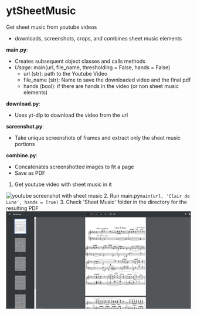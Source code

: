 # ytSheetMusic
Get sheet music from youtube videos 
  - downloads, screenshots, crops, and combines sheet music elements

**main.py**: 
  - Creates subsequent object classes and calls methods
  - *Usage*: main(url, file_name, thresholding = False, hands = False)
    - url (str): path to the Youtube Video
    - file_name (str): Name to save the downloaded video and the final pdf
    - hands (bool): if there are hands in the video (or non sheet music elements)
    
**download.py**:
  - Uses yt-dlp to download the video from the url
  
**screenshot.py**:
  - Take unique screenshots of frames and extract only the sheet music portions
  
**combine.py**: 
  - Concatenates screenshotted images to fit a page
  - Save as PDF

1. Get youtube video with sheet music in it

![youtube screenshot with sheet music](https://raw.githubusercontent.com/Wubaboo/ytSheetMusic/master/YoutubeVideo.png?raw=true)
2. Run main.py`main(url, 'Clair de Lune', hands = True)` 
3. Check 'Sheet Music' folder in the directory for the resulting PDF
![resulting pdf](https://github.com/Wubaboo/ytSheetMusic/blob/master/img/res.png?raw=true)
